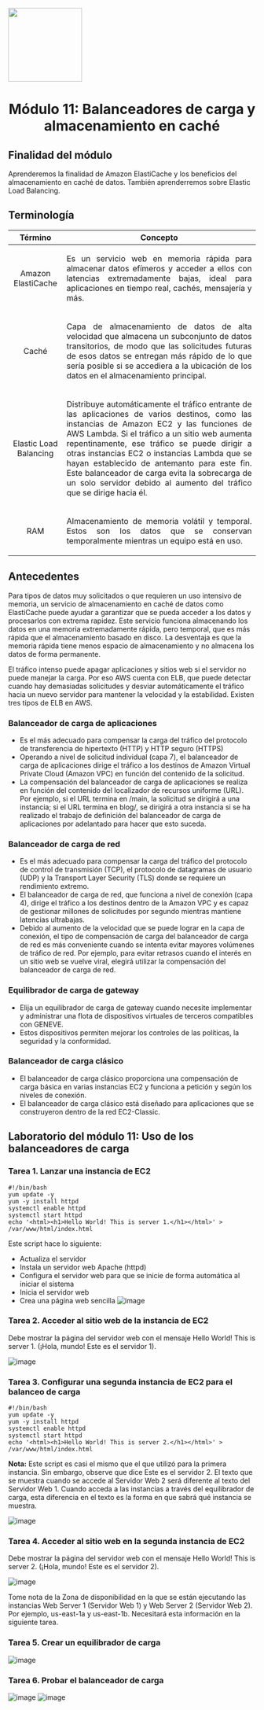 <p align="left">
  <img src="https://semanadelcannabis.cayetano.edu.pe/assets/img/logo-upch.png" width="150">
  <h1 align="center">Módulo 11: Balanceadores de carga y almacenamiento en caché</h1>
</p>

## Finalidad del módulo
Aprenderemos la finalidad de Amazon ElastiCache y los beneficios del almacenamiento en caché de datos. También aprenderremos sobre Elastic Load Balancing.

## Terminología
| Término  | Concepto  |
| :------------: | :------------: |
| Amazon ElastiCache  |  <p align="justify">Es un servicio web en memoria rápida para almacenar datos efímeros y acceder a ellos con latencias extremadamente bajas, ideal para aplicaciones en tiempo real, cachés, mensajería y más.</p> |
| Caché  |  <p align="justify">Capa de almacenamiento de datos de alta velocidad que almacena un subconjunto de datos transitorios, de modo que las solicitudes futuras de esos datos se entregan más rápido de lo que sería posible si se accediera a la ubicación de los datos en el almacenamiento principal.</p> |
| Elastic Load Balancing  | <p align="justify">Distribuye automáticamente el tráfico entrante de las aplicaciones de varios destinos, como las instancias de Amazon EC2 y las funciones de AWS Lambda. Si el tráfico a un sitio web aumenta repentinamente, ese tráfico se puede dirigir a otras instancias EC2 o instancias Lambda que se hayan establecido de antemanto para este fin. Este balanceador de carga evita la sobrecarga de un solo servidor debido al aumento del tráfico que se dirige hacia él.</p>  |
| RAM  | <p align="justify">Almacenamiento de memoria volátil y temporal. Estos son los datos que se conservan temporalmente mientras un equipo está en uso.</p>  |

## Antecedentes
Para tipos de datos muy solicitados o que requieren un uso intensivo de memoria, un servicio de almacenamiento en caché de datos como ElastiCache puede ayudar a garantizar que se pueda acceder a los datos y procesarlos con extrema rapidez. Este servicio funciona almacenando los datos en una memoria extremadamente rápida, pero temporal, que es más rápida que el almacenamiento basado en disco. La desventaja es que la memoria rápida tiene menos espacio de almacenamiento y no almacena los datos de forma permanente.

El tráfico intenso puede apagar aplicaciones y sitios web si el servidor no puede manejar la carga. Por eso AWS cuenta con ELB, que puede detectar cuando hay demasiadas solicitudes y desviar automáticamente el tráfico hacia un nuevo servidor para mantener la velocidad y la estabilidad. Existen tres tipos de ELB en AWS.

### Balanceador de carga de aplicaciones
- Es el más adecuado para compensar la carga del tráfico del protocolo de transferencia de hipertexto (HTTP) y HTTP seguro (HTTPS)
- Operando a nivel de solicitud individual (capa 7), el balanceador de carga de aplicaciones dirige el tráfico a los destinos de Amazon Virtual Private Cloud (Amazon VPC) en función del contenido de la solicitud.
- La compensación del balanceador de carga de aplicaciones se realiza en función del contenido del localizador de recursos uniforme (URL). Por ejemplo, si el URL termina en /main, la solicitud se dirigirá a una instancia; si el URL termina en blog/, se dirigirá a otra instancia si se ha realizado el trabajo de definición del balanceador de carga de aplicaciones por adelantado para hacer que esto suceda.

### Balanceador de carga de red
- Es el más adecuado para compensar la carga del tráfico del protocolo de control de transmisión (TCP), el protocolo de datagramas de usuario (UDP) y la Transport Layer Security (TLS) donde se requiere un rendimiento extremo.
- El balanceador de carga de red, que funciona a nivel de conexión (capa 4), dirige el tráfico a los destinos dentro de la Amazon VPC y es capaz de gestionar millones de solicitudes por segundo mientras mantiene latencias ultrabajas.
- Debido al aumento de la velocidad que se puede lograr en la capa de conexión, el tipo de compensación de carga del balanceador de carga de red es más conveniente cuando se intenta evitar mayores volúmenes de tráfico de red. Por ejemplo, para evitar retrasos cuando el interés en un sitio web se vuelve viral, elegirá utilizar la compensación del balanceador de carga de red.

### Equilibrador de carga de gateway
- Elija un equilibrador de carga de gateway cuando necesite implementar y administrar una flota de dispositivos virtuales de terceros compatibles con GENEVE.
- Estos dispositivos permiten mejorar los controles de las políticas, la seguridad y la conformidad.

### Balanceador de carga clásico
- El balanceador de carga clásico proporciona una compensación de carga básica en varias instancias EC2 y funciona a petición y según los niveles de conexión.
- El balanceador de carga clásico está diseñado para aplicaciones que se construyeron dentro de la red EC2-Classic.

## Laboratorio del módulo 11: Uso de los balanceadores de carga
### Tarea 1. Lanzar una instancia de EC2
```
#!/bin/bash
yum update -y
yum -y install httpd
systemctl enable httpd
systemctl start httpd
echo '<html><h1>Hello World! This is server 1.</h1></html>' > /var/www/html/index.html
```
Este script hace lo siguiente:
- Actualiza el servidor
- Instala un servidor web Apache (httpd)
- Configura el servidor web para que se inicie de forma automática al iniciar el sistema
- Inicia el servidor web
- Crea una página web sencilla
![image](https://github.com/EdwinJaraOFC/CDRPersonal/assets/150296803/42e6d81c-c4e9-4b14-85e0-fd941c934c70)

### Tarea 2. Acceder al sitio web de la instancia de EC2
Debe mostrar la página del servidor web con el mensaje Hello World! This is server 1. (¡Hola, mundo! Este es el servidor 1).

![image](https://github.com/EdwinJaraOFC/CDRPersonal/assets/150296803/be5a81d2-9692-47fa-a0a7-1512028c01e3)

### Tarea 3. Configurar una segunda instancia de EC2 para el balanceo de carga
```
#!/bin/bash
yum update -y
yum -y install httpd
systemctl enable httpd
systemctl start httpd
echo '<html><h1>Hello World! This is server 2.</h1></html>' > /var/www/html/index.html
```
**Nota:** Este script es casi el mismo que el que utilizó para la primera instancia. Sin embargo, observe que dice Este es el servidor 2. El texto que se muestra cuando se accede al Servidor Web 2 será diferente al texto del Servidor Web 1. Cuando acceda a las instancias a través del equilibrador de carga, esta diferencia en el texto es la forma en que sabrá qué instancia se muestra.

![image](https://github.com/EdwinJaraOFC/CDRPersonal/assets/150296803/0232f8de-ddda-4459-aeeb-454f211b09ee)

### Tarea 4. Acceder al sitio web en la segunda instancia de EC2
Debe mostrar la página del servidor web con el mensaje Hello World! This is server 2. (¡Hola, mundo! Este es el servidor 2).

![image](https://github.com/EdwinJaraOFC/CDRPersonal/assets/150296803/48c5f026-5e22-428d-879c-9124325b973b)

Tome nota de la Zona de disponibilidad en la que se están ejecutando las instancias Web Server 1 (Servidor Web 1) y Web Server 2 (Servidor Web 2). Por ejemplo, us-east-1a y us-east-1b. Necesitará esta información en la siguiente tarea.

### Tarea 5. Crear un equilibrador de carga
![image](https://github.com/EdwinJaraOFC/CDRPersonal/assets/150296803/a0a9ee0e-d281-4141-a571-ce31e660648b)

### Tarea 6. Probar el balanceador de carga
![image](https://github.com/EdwinJaraOFC/CDRPersonal/assets/150296803/77f65b15-2596-4740-b46c-d667b4970d79)
![image](https://github.com/EdwinJaraOFC/CDRPersonal/assets/150296803/512e4a65-d4b5-4604-8388-f0395e78498a)
